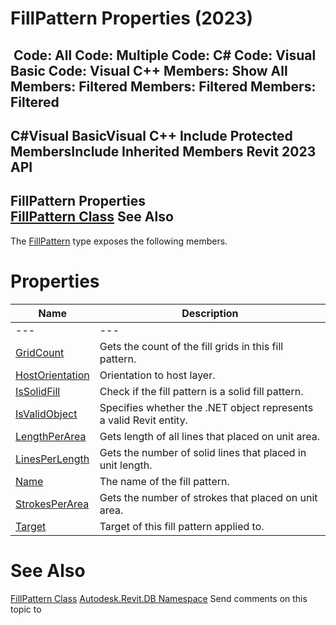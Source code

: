 # FillPattern Properties (2023)

﻿
 Code: All Code: Multiple Code: C# Code: Visual Basic Code: Visual C++  Members: Show All Members: Filtered Members: Filtered Members: Filtered   
---  
C#Visual BasicVisual C++
Include Protected MembersInclude Inherited Members
Revit 2023 API  
---  
FillPattern Properties  
[FillPattern Class](cc546ee9-ba80-c13d-4b74-8c0e2517bc28.md "FillPattern Class") See Also  
---  
The [FillPattern](cc546ee9-ba80-c13d-4b74-8c0e2517bc28.md "FillPattern Class") type exposes the following members.
# Properties
| Name | Description |
| --- | --- |
| --- | --- | --- |
| [GridCount](7348c6d0-75cb-d635-5b21-c8a7110c2988.md "GridCount Property") | Gets the count of the fill grids in this fill pattern. |
| [HostOrientation](fa674429-b175-bfa5-8d63-45d8b3179983.md "HostOrientation Property") | Orientation to host layer. |
| [IsSolidFill](91cf0879-d401-4f6b-c26b-6b3ece4200db.md "IsSolidFill Property") | Check if the fill pattern is a solid fill pattern. |
| [IsValidObject](1810b45b-9f4a-e9c1-cde4-c1a70f03c1c2.md "IsValidObject Property") | Specifies whether the .NET object represents a valid Revit entity. |
| [LengthPerArea](12dfd512-72de-a97c-ed3d-78eb1515fc63.md "LengthPerArea Property") | Gets length of all lines that placed on unit area. |
| [LinesPerLength](9d1802db-68b1-6d95-b06c-57792c1aad6f.md "LinesPerLength Property") | Gets the number of solid lines that placed in unit length. |
| [Name](b213b64f-ec78-9d70-4650-de5bb265c4ac.md "Name Property") | The name of the fill pattern. |
| [StrokesPerArea](610876a6-2542-acde-7cfc-8f50e231c213.md "StrokesPerArea Property") | Gets the number of strokes that placed on unit area. |
| [Target](6806fd05-a364-5cd1-a545-7891a4f71b86.md "Target Property") | Target of this fill pattern applied to. |

# See Also
[FillPattern Class](cc546ee9-ba80-c13d-4b74-8c0e2517bc28.md "FillPattern Class")
[Autodesk.Revit.DB Namespace](87546ba7-461b-c646-cbb1-2cb8f5bff8b2.md "Autodesk.Revit.DB Namespace")
Send comments on this topic to 